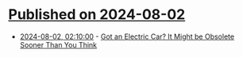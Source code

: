 # [Published on 2024-08-02](index.md)

* [2024-08-02, 02:10:00](https://soylentnews.org/article.pl?sid=24/08/01/1430200&from=rss) - [Got an Electric Car? It Might be Obsolete Sooner Than You Think](https://soylentnews.org/article.pl?sid=24/08/01/1430200&from=rss)
